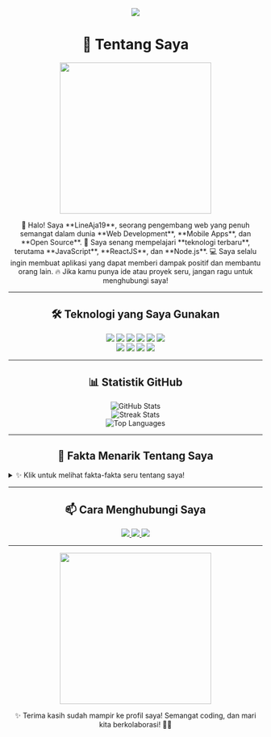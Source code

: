 <!-- Header dengan animasi teks -->
<p align="center">
  <img src="https://readme-typing-svg.demolab.com?font=Fira+Code&size=30&pause=1000&color=FFA500&center=true&vCenter=true&width=600&lines=Halo+semua!+Saya+@LineAja19;Selamat+datang+di+profil+GitHub+saya!;Pengembang+web+dan+mobile+apps;Selalu+terbuka+untuk+kolaborasi+dengan+teman-teman!">
</p>

<!-- Profil singkat -->
<h1 align="center">👋 Tentang Saya</h1>
<p align="center">
  <img src="https://media.giphy.com/media/L1R1tvI9svkIWwpVYr/giphy.gif" width="300" />
</p>
<p align="center">
  🌟 Halo! Saya **LineAja19**, seorang pengembang web yang penuh semangat dalam dunia **Web Development**, **Mobile Apps**, dan **Open Source**.  
  🚀 Saya senang mempelajari **teknologi terbaru**, terutama **JavaScript**, **ReactJS**, dan **Node.js**.  
  💻 Saya selalu ingin membuat aplikasi yang dapat memberi dampak positif dan membantu orang lain.  
  🔥 Jika kamu punya ide atau proyek seru, jangan ragu untuk menghubungi saya!  
</p>

---

<h2 align="center">🛠️ Teknologi yang Saya Gunakan</h2>
<p align="center">
  <!-- Languages -->
  <img src="https://img.shields.io/badge/JavaScript-323330?style=for-the-badge&logo=javascript&logoColor=F7DF1E" />
  <img src="https://img.shields.io/badge/React-20232A?style=for-the-badge&logo=react&logoColor=61DAFB" />
  <img src="https://img.shields.io/badge/Node.js-339933?style=for-the-badge&logo=node.js&logoColor=white" />
  <img src="https://img.shields.io/badge/HTML5-E34F26?style=for-the-badge&logo=html5&logoColor=white" />
  <img src="https://img.shields.io/badge/CSS3-1572B6?style=for-the-badge&logo=css3&logoColor=white" />
  <img src="https://img.shields.io/badge/MongoDB-4EA94B?style=for-the-badge&logo=mongodb&logoColor=white" />
  <br />
  <!-- Tools -->
  <img src="https://img.shields.io/badge/Visual%20Studio%20Code-0078d7?style=for-the-badge&logo=visual-studio-code&logoColor=white" />
  <img src="https://img.shields.io/badge/Git-F05032?style=for-the-badge&logo=git&logoColor=white" />
  <img src="https://img.shields.io/badge/Postman-FF6C37?style=for-the-badge&logo=postman&logoColor=white" />
  <img src="https://img.shields.io/badge/GitHub-181717?style=for-the-badge&logo=github&logoColor=white" />
</p>

---

<h2 align="center">📊 Statistik GitHub</h2>
<p align="center">
  <img src="https://github-readme-stats.vercel.app/api?username=LineAja19&show_icons=true&theme=radical&hide=stars" alt="GitHub Stats" />
  <br/>
  <img src="https://github-readme-streak-stats.herokuapp.com/?user=LineAja19&theme=radical" alt="Streak Stats" />
  <br/>
  <img src="https://github-readme-stats.vercel.app/api/top-langs/?username=LineAja19&layout=compact&theme=radical" alt="Top Languages" />
</p>

---

<h2 align="center">🎉 Fakta Menarik Tentang Saya</h2>
<details>
  <summary>✨ Klik untuk melihat fakta-fakta seru tentang saya!</summary>
  <ul>
    <li>💡 Saya suka belajar hal-hal baru dan berusaha untuk selalu update dengan teknologi terbaru.</li>
    <li>🎮 Hobi saya adalah bermain game dan mencoba berbagai framework baru di waktu senggang.</li>
    <li>🍕 Saya penggemar berat pizza! Tidak ada yang lebih enak daripada pizza dan coding bersama.</li>
    <li>⏳ Saya pernah bekerja selama 12 jam nonstop untuk menyelesaikan bug yang sulit. Menantang sekali!</li>
    <li>🚴‍♂️ Selain coding, saya suka bersepeda untuk menghilangkan stres dan tetap aktif.</li>
  </ul>
</details>

---

<h2 align="center">📫 Cara Menghubungi Saya</h2>
<p align="center">
  <a href="mailto:emailkamu@gmail.com">
    <img src="https://img.shields.io/badge/Email-D14836?style=for-the-badge&logo=gmail&logoColor=white" />
  </a>
  <a href="https://linkedin.com/in/username">
    <img src="https://img.shields.io/badge/LinkedIn-0077B5?style=for-the-badge&logo=linkedin&logoColor=white" />
  </a>
  <a href="https://twitter.com/username">
    <img src="https://img.shields.io/badge/Twitter-1DA1F2?style=for-the-badge&logo=twitter&logoColor=white" />
  </a>
</p>

---

<p align="center">
  <img src="https://media.giphy.com/media/QTfX9Ejfra3ZmNxh6B/giphy.gif" width="300" />
</p>

<p align="center">✨ Terima kasih sudah mampir ke profil saya! Semangat coding, dan mari kita berkolaborasi! 🚀✨</p>
